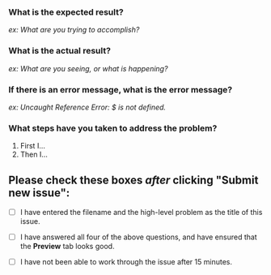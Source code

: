 ### What is the expected result?
_ex: What are you trying to accomplish?_  


### What is the actual result? 
_ex: What are you seeing, or what is happening?_  


### If there is an error message, what is the error message?  
_ex: Uncaught Reference Error: $ is not defined._

### What steps have you taken to address the problem? 

1. First I...
1. Then I...


## Please check these boxes _**after**_ clicking "Submit new issue":
- [ ] I have entered the filename and the high-level problem as the title of this issue.
- [ ] I have answered all four of the above questions, and have ensured that the **Preview** tab looks good.
- [ ] I have not been able to work through the issue after 15 minutes. 

